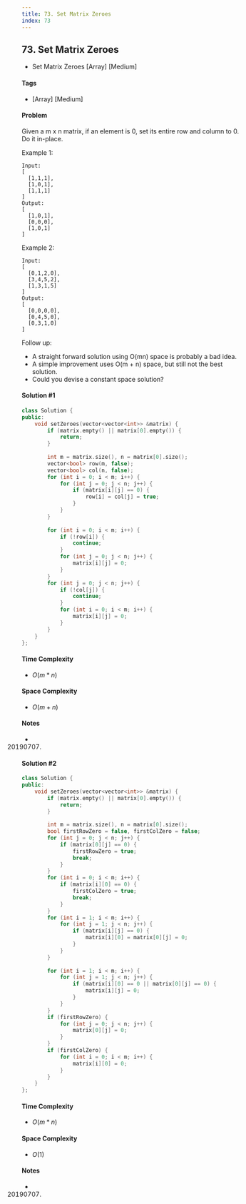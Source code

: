 ```yaml
---
title: 73. Set Matrix Zeroes
index: 73
---
```


## 73. Set Matrix Zeroes
- Set Matrix Zeroes [Array] [Medium]

#### Tags
- [Array] [Medium]

#### Problem
Given a m x n matrix, if an element is 0, set its entire row and column to 0. Do it in-place.

Example 1:

    Input: 
    [
      [1,1,1],
      [1,0,1],
      [1,1,1]
    ]
    Output: 
    [
      [1,0,1],
      [0,0,0],
      [1,0,1]
    ]

Example 2:

    Input: 
    [
      [0,1,2,0],
      [3,4,5,2],
      [1,3,1,5]
    ]
    Output: 
    [
      [0,0,0,0],
      [0,4,5,0],
      [0,3,1,0]
    ]

Follow up:

- A straight forward solution using O(mn) space is probably a bad idea.
- A simple improvement uses O(m + n) space, but still not the best solution.
- Could you devise a constant space solution?

#### Solution #1
``` C++
class Solution {
public:
    void setZeroes(vector<vector<int>> &matrix) {
        if (matrix.empty() || matrix[0].empty()) {
            return;
        }
        
        int m = matrix.size(), n = matrix[0].size();
        vector<bool> row(m, false);
        vector<bool> col(n, false);
        for (int i = 0; i < m; i++) {
            for (int j = 0; j < n; j++) {
                if (matrix[i][j] == 0) {
                    row[i] = col[j] = true;
                }
            }
        }
        
        for (int i = 0; i < m; i++) {
            if (!row[i]) {
                continue;
            }
            for (int j = 0; j < n; j++) {
                matrix[i][j] = 0;
            }
        }
        for (int j = 0; j < n; j++) {
            if (!col[j]) {
                continue;
            }
            for (int i = 0; i < m; i++) {
                matrix[i][j] = 0;
            }
        }
    }
};
```

#### Time Complexity
- $O(m*n)$

#### Space Complexity
- $O(m+n)$

#### Notes
- 20190707.

#### Solution #2
``` C++
class Solution {
public:
    void setZeroes(vector<vector<int>> &matrix) {
        if (matrix.empty() || matrix[0].empty()) {
            return;
        }
        
        int m = matrix.size(), n = matrix[0].size();
        bool firstRowZero = false, firstColZero = false;
        for (int j = 0; j < n; j++) {
            if (matrix[0][j] == 0) {
                firstRowZero = true;
                break;
            }
        }
        for (int i = 0; i < m; i++) {
            if (matrix[i][0] == 0) {
                firstColZero = true;
                break;
            }
        }
        for (int i = 1; i < m; i++) {
            for (int j = 1; j < n; j++) {
                if (matrix[i][j] == 0) {
                    matrix[i][0] = matrix[0][j] = 0;
                }
            }
        }
        
        for (int i = 1; i < m; i++) {
            for (int j = 1; j < n; j++) {
                if (matrix[i][0] == 0 || matrix[0][j] == 0) {
                    matrix[i][j] = 0;
                }
            }
        }
        if (firstRowZero) { 
            for (int j = 0; j < n; j++) {
                matrix[0][j] = 0;
            }
        }
        if (firstColZero) {
            for (int i = 0; i < m; i++) {
                matrix[i][0] = 0;
            }
        }
    }
};
```

#### Time Complexity
- $O(m*n)$

#### Space Complexity
- $O(1)$

#### Notes
- 20190707.

